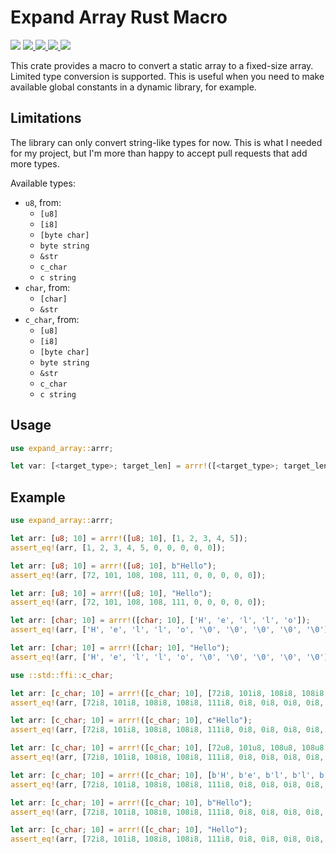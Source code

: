 # Expand Array Rust Macro

![](https://img.shields.io/github/actions/workflow/status/acovaci/expand-array-rust-macro/rust.yml)
[![](https://img.shields.io/crates/v/expand-array)
](https://crates.io/crates/expand-array)
[![](https://img.shields.io/crates/d/expand-array)
](https://crates.io/crates/expand-array)
[![](https://img.shields.io/crates/l/expand-array)
](https://crates.io/crates/expand-array)
[![](https://docs.rs/expand_array/badge.svg)
](https://docs.rs/expand-array)

This crate provides a macro to convert a static array to a fixed-size array.
Limited type conversion is supported. This is useful when you need to make
available global constants in a dynamic library, for example.

## Limitations

The library can only convert string-like types for now. This is what I needed
for my project, but I'm more than happy to accept pull requests that add more
types.

Available types:

- `u8`, from:
  - `[u8]`
  - `[i8]`
  - `[byte char]`
  - `byte string`
  - `&str`
  - `c_char`
  - `c string`
- `char`, from:
  - `[char]`
  - `&str`
- `c_char`, from:
  - `[u8]`
  - `[i8]`
  - `[byte char]`
  - `byte string`
  - `&str`
  - `c_char`
  - `c string`

## Usage

```rust
use expand_array::arrr;

let var: [<target_type>; target_len] = arrr!([<target_type>; target_len], <array>);
```

## Example

```rust
use expand_array::arrr;

let arr: [u8; 10] = arrr!([u8; 10], [1, 2, 3, 4, 5]);
assert_eq!(arr, [1, 2, 3, 4, 5, 0, 0, 0, 0, 0]);

let arr: [u8; 10] = arrr!([u8; 10], b"Hello");
assert_eq!(arr, [72, 101, 108, 108, 111, 0, 0, 0, 0, 0]);

let arr: [u8; 10] = arrr!([u8; 10], "Hello");
assert_eq!(arr, [72, 101, 108, 108, 111, 0, 0, 0, 0, 0]);

let arr: [char; 10] = arrr!([char; 10], ['H', 'e', 'l', 'l', 'o']);
assert_eq!(arr, ['H', 'e', 'l', 'l', 'o', '\0', '\0', '\0', '\0', '\0']);

let arr: [char; 10] = arrr!([char; 10], "Hello");
assert_eq!(arr, ['H', 'e', 'l', 'l', 'o', '\0', '\0', '\0', '\0', '\0']);

use ::std::ffi::c_char;

let arr: [c_char; 10] = arrr!([c_char; 10], [72i8, 101i8, 108i8, 108i8, 111i8]);
assert_eq!(arr, [72i8, 101i8, 108i8, 108i8, 111i8, 0i8, 0i8, 0i8, 0i8, 0i8]);

let arr: [c_char; 10] = arrr!([c_char; 10], c"Hello");
assert_eq!(arr, [72i8, 101i8, 108i8, 108i8, 111i8, 0i8, 0i8, 0i8, 0i8, 0i8]);

let arr: [c_char; 10] = arrr!([c_char; 10], [72u8, 101u8, 108u8, 108u8, 111u8]);
assert_eq!(arr, [72i8, 101i8, 108i8, 108i8, 111i8, 0i8, 0i8, 0i8, 0i8, 0i8]);

let arr: [c_char; 10] = arrr!([c_char; 10], [b'H', b'e', b'l', b'l', b'o']);
assert_eq!(arr, [72i8, 101i8, 108i8, 108i8, 111i8, 0i8, 0i8, 0i8, 0i8, 0i8]);

let arr: [c_char; 10] = arrr!([c_char; 10], b"Hello");
assert_eq!(arr, [72i8, 101i8, 108i8, 108i8, 111i8, 0i8, 0i8, 0i8, 0i8, 0i8]);

let arr: [c_char; 10] = arrr!([c_char; 10], "Hello");
assert_eq!(arr, [72i8, 101i8, 108i8, 108i8, 111i8, 0i8, 0i8, 0i8, 0i8, 0i8]);
```
